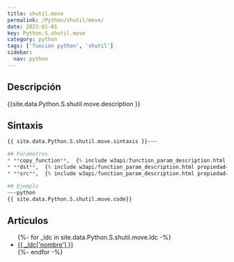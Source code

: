 ```yaml
---
title: shutil.move
permalink: /Python/shutil/move/
date: 2021-01-01
key: Python.S.shutil.move
category: python
tags: ['funcion python', 'shutil']
sidebar: 
  nav: python
---
```


## Descripción
{{site.data.Python.S.shutil.move.description }}

## Sintaxis
~~~python
{{ site.data.Python.S.shutil.move.sintaxis }}~~~

## Parámetros
* **copy_function**,  {% include w3api/function_param_description.html propiedad=site.data.Python.S.shutil.move valor="copy_function" %}
* **dst**,  {% include w3api/function_param_description.html propiedad=site.data.Python.S.shutil.move valor="dst" %}
* **src**,  {% include w3api/function_param_description.html propiedad=site.data.Python.S.shutil.move valor="src" %}

## Ejemplo
~~~python
{{ site.data.Python.S.shutil.move.code}}
~~~

## Artículos
<ul>
{%- for _ldc in site.data.Python.S.shutil.move.ldc -%}
   <li>
       <a href="{{_ldc['url'] }}">{{ _ldc['nombre'] }}</a>
   </li>
{%- endfor -%}
</ul>
